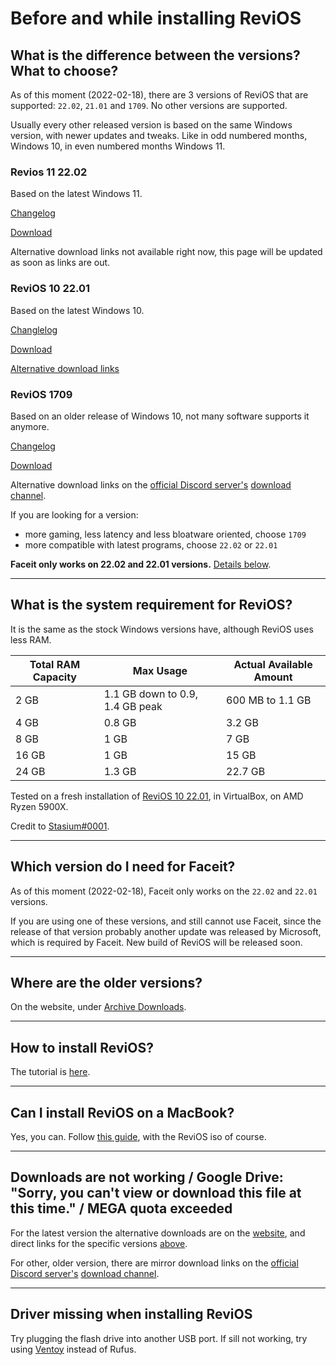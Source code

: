 # Before and while installing ReviOS

## What is the difference between the versions? What to choose?

As of this moment (2022-02-18), there are 3 versions of ReviOS that are supported: `22.02`, `21.01` and `1709`. No other versions are supported.

Usually every other released version is based on the same Windows version, with newer updates and tweaks. Like in odd numbered months, Windows 10, in even numbered months Windows 11.

### Revios 11 22.02

Based on the latest Windows 11.

[Changelog](https://www.revi.cc/revios/download/changelog#h.odb11cheqkzw)

[Download](https://www.revi.cc/revios/download#h.kwa7bvvnrtc9)

Alternative download links not available right now, this page will be updated as soon as links are out.

### ReviOS 10 22.01

Based on the latest Windows 10.

[Changlelog](https://www.revi.cc/revios/download/changelog#h.t081ow81wszv)

[Download](https://www.revi.cc/revios/download#h.vxvav5mpn4w)

[Alternative download links](https://www.revi.cc/revios/download#h.ry3n13gw38ew)

### ReviOS 1709

Based on an older release of Windows 10, not many software supports it anymore.

[Changelog](https://www.revi.cc/revios/download/changelog#h.rfvq0n3k2uk7)

[Download](https://www.revi.cc/revios/download/archive-downloads#h.ski2fzvfamkj)

Alternative download links on the [official Discord server's](https://discord.gg/962y4pU) [download channel](https://discord.com/channels/619835916139364383/658369065110339640/859328905336979476).


If you are looking for a version:

- more gaming, less latency and less bloatware oriented, choose `1709`
- more compatible with latest programs, choose `22.02` or `22.01`

**Faceit only works on 22.02 and 22.01 versions.** [Details below](#which-version-do-i-need-for-faceit).

---

## What is the system requirement for ReviOS?

It is the same as the stock Windows versions have, although ReviOS uses less RAM.


| Total RAM Capacity | Max Usage                       | Actual Available Amount |
| ------------------ | ------------------------------- | ------------------------- |
| 2 GB               | 1.1 GB down to 0.9, 1.4 GB peak | 600 MB to 1.1 GB          |
| 4 GB               | 0.8 GB                          | 3.2 GB                    |
| 8 GB               | 1 GB                            | 7 GB                      |
| 16 GB              | 1 GB                            | 15 GB                     |
| 24 GB              | 1.3 GB                          | 22.7 GB                   |

Tested on a fresh installation of [ReviOS 10 22.01](#revios-10-2201), in VirtualBox, on AMD Ryzen 5900X.

Credit to [Stasium#0001](https://stasium.dev/).


---

## Which version do I need for Faceit?

As of this moment (2022-02-18), Faceit only works on the `22.02` and `22.01` versions.

If you are using one of these versions, and still cannot use Faceit, since the release of that version probably another update was released by Microsoft, which is required by Faceit. New build of ReviOS will be released soon.

---

## Where are the older versions?

On the website, under [Archive Downloads](https://www.revi.cc/revios/download/archive-downloads).

---

## How to install ReviOS?

The tutorial is [here](https://youtu.be/w4Wn25d02iY).

---

## Can I install ReviOS on a MacBook?

Yes, you can. Follow [this guide](https://jensd.be/1011/windows/install-windows-10-on-a-macbook-air-2019-2020-with-t2-chip), with the ReviOS iso of course.

---

## Downloads are not working / Google Drive: "Sorry, you can't view or download this file at this time." / MEGA quota exceeded

For the latest version the alternative downloads are on the [website](https://www.revi.cc/revios/download), and direct links for the specific versions [above](#what-is-the-difference-between-the-versions-what-to-choose).

For other, older version, there are mirror download links on the [official Discord server's](https://discord.gg/962y4pU) [download channel](https://discord.com/channels/619835916139364383/658369065110339640).

---

## Driver missing when installing ReviOS

Try plugging the flash drive into another USB port. If sill not working, try using [Ventoy](https://www.ventoy.net/) instead of Rufus.
